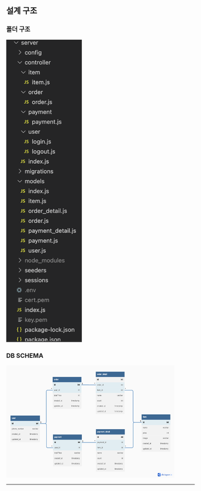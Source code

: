 ## 설계 구조

### 폴더 구조
<img src="./img/forder.png" width="40%" height="60%">

### DB SCHEMA
<img src="./img/schema.png" width="450px" height="300px">

***

